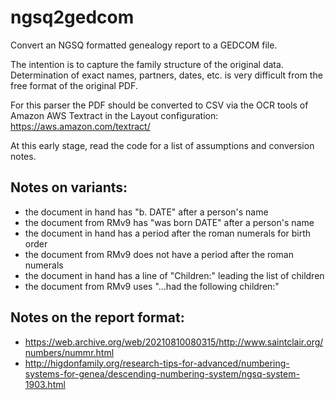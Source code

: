 # ngsq2gedcom
Convert an NGSQ formatted genealogy report to a GEDCOM file.

The intention is to capture the family structure of the original data. Determination of exact names, partners, dates, etc. is very difficult from the free format of the original PDF.

For this parser the PDF should be converted to CSV via the OCR tools of Amazon AWS Textract in the Layout configuration: https://aws.amazon.com/textract/

At this early stage, read the code for a list of assumptions and conversion notes.

## Notes on variants:
- the document in hand has "b. DATE" after a person's name
- the document from RMv9 has "was born DATE" after a person's name
- the document in hand has a period after the roman numerals for birth order
- the document from RMv9 does not have a period after the roman numerals
- the document in hand has a line of "Children:" leading the list of children
- the document from RMv9 uses "...had the following children:"

## Notes on the report format:
- https://web.archive.org/web/20210810080315/http://www.saintclair.org/numbers/nummr.html
- http://higdonfamily.org/research-tips-for-advanced/numbering-systems-for-genea/descending-numbering-system/ngsq-system-1903.html
